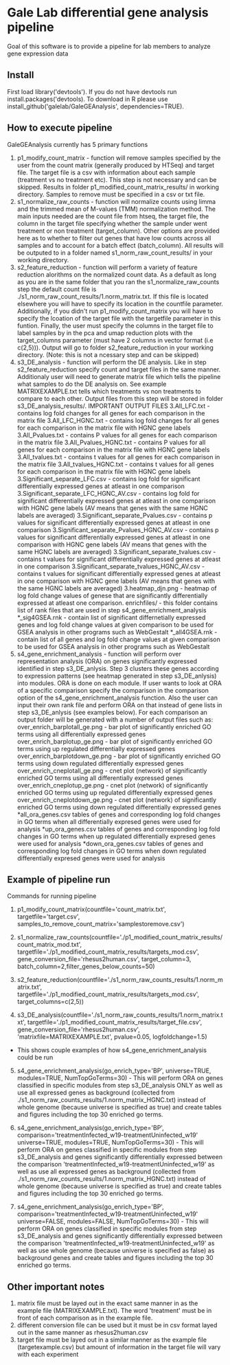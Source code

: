 
# Gale Lab differential gene analysis pipeline

Goal of this software is to provide a pipeline for lab members to analyze gene expression data


## Install 
First load library('devtools'). If you do not have devtools run install.packages('devtools). To download in R please use install_github('galelab/GaleGEAnalysis', dependencies=TRUE).  

## How to execute pipeline
GaleGEAnalysis currently has 5 primary functions
1. p1_modify_count_matrix - function will remove samples specified by the user from the count matrix (generally produced by HTSeq) and target file.  The target file is a csv with information about each sample (treatment vs no treatment etc).  This step is not necessary and can be skipped. Results in folder p1_modified_count_matrix_results/ in working directory. Samples to remove must be specified in a csv or txt file.
2. s1_normalize_raw_counts - function will normalize counts using limma and the trimmed mean of M-values (TMM)  normalization method.  The main inputs needed are the count file from htseq, the target file, the column in the target file specifying whether the sample under went treatment or non treatment (target_column).  Other options are provided here as to whether to filter out genes that have low counts across all samples and to account for a batch effect (batch_column).  All results will be outputed to in a folder named s1_norm_raw_count_results/ in your working directory.
3. s2_feature_reduction - function will perform a variety of feature reduction alorithms on the normalized count data. As a default as long as you are in the same folder that you ran the s1_normalize_raw_counts step the default count file is ./s1_norm_raw_count_results/1.norm_matrix.txt.  If this file is located elsewhere you will have to specify its location in the countfile parameter.  Additionally, if you didn't run p1_modify_count_matrix you will have to specify the lcoation of the target file with the targetfile parameter in this funtion.  Finally, the user must specify the columns in the target file to label samples by in the pca and umap reduction plots with the target_columns parameter (must have 2 columns in vector format (i.e c(2,5))). Output will go to folder s2_feature_reduction in your working directory. (Note: this is not a ncessary step and can be skipped)
4. s3_DE_analysis - function will perform the DE analysis.  Like in step s2_feature_reduction specify count and target files in the same manner.  Additionaly user will need to generate matrix file which tells the pipeline what samples to do the DE analysis on.  See example MATRIXEXAMPLE.txt tells which treatments vs non treatments to compare to each other. Output files from this step will be stored in folder s3_DE_analysis_results/. IMPORTANT OUTPUT FILES
    3.All_LFC.txt - contains log fold changes for all genes for each comparison in the matrix file 
    3.All_LFC_HGNC.txt - contains log fold changes for all genes for each comparison in the matrix file with HGNC gene labels 
    3.All_Pvalues.txt - contains P values for all genes for each comparison in the matrix file 
    3.All_Pvalues_HGNC.txt - contains P values for all genes for each comparison in the matrix file with HGNC gene labels 
    3.All_tvalues.txt - contains t values for all genes for each comparison in the matrix file 
    3.All_tvalues_HGNC.txt - contains t values for all genes for each comparison in the matrix file with HGNC gene labels 
    3.Significant_separate_LFC.csv - contains log fold for significant differentially expressed genes at atleast in one comparison 
    3.Significant_separate_LFC_HGNC_AV.csv - contains log fold for significant differentially expressed genes at atleast in one comparison with HGNC gene labels (AV means that genes with the same HGNC labels are averaged)
    3.Significant_separate_Pvalues.csv - contains p values for significant differentially expressed genes at atleast in one comparison 
    3.Significant_separate_Pvalues_HGNC_AV.csv - contains p values for significant differentially expressed genes at atleast in one comparison with HGNC gene labels (AV means that genes with the same HGNC labels are averaged)
    3.Significant_separate_tvalues.csv - contains t values for significant differentially expressed genes at atleast in one comparison 
    3.Significant_separate_tvalues_HGNC_AV.csv - contains t values for significant differentially expressed genes at atleast in one comparison with HGNC gene labels (AV means that genes with the same HGNC labels are averaged)
    3.heatmap_djn.png - heatmap of log fold change values of genese that are significantly differentially expressed at atleast one comparison.
    enrichfiles/ - this folder contains list of rank files that are used in step s4_gene_enrichment_analysis
        *_sig4GSEA.rnk - contain list of significant differnetially expressed genes and log fold change values at given comparison to be used for GSEA analysis in other programs such as WebGestalt
        *_all4GSEA.rnk - contain list of all genes and log fold change values at given comparison to be used for GSEA analysis in other programs such as WebGestalt     
5. s4_gene_enrichment_analysis - function will perform over representation analysis (ORA) on genes significantly expressed identified in step s3_DE_anlysis.  Step 3 clusters these genes according to expression patterns (see heatmap generated in step s3_DE_anlysis) into modules.  ORA is done on each module.  If user wants to look at ORA of a specific comparison specify the comparison in the comparison option of the s4_gene_enrichment_analysis function.  Also the user can input their own rank file and perform ORA on that instead of gene lists in step s3_DE_anlysis (see examples below). For each comparison an output folder will be generated with a number of output files such as:
    over_enrich_barplotall_ge.png - bar plot of significantly enriched GO terms using all differentially expressed genes
    over_enrich_barplotup_ge.png - bar plot of significantly enriched GO terms using up regulated differentially expressed genes
    over_enrich_barplotdown_ge.png - bar plot of significantly enriched GO terms using down regulated differentially expressed genes
    over_enrich_cneplotall_ge.png - cnet plot (network) of significantly enriched GO terms using all differentially expressed genes
    over_enrich_cneplotup_ge.png - cnet plot (network) of significantly enriched GO terms using up regulated differentially expressed genes
    over_enrich_cneplotdown_ge.png - cnet plot (network) of significantly enriched GO terms using down regulated differentially expressed genes
    *all_ora_genes.csv tables of genes and corresponding log fold changes in GO terms when all differentially expresed genes were used for analysis
    *up_ora_genes.csv tables of genes and corresponding log fold changes in GO terms when up regulated differentially expresed genes were used for analysis
    *down_ora_genes.csv tables of genes and corresponding log fold changes in GO terms when down regulated differentially expresed genes were used for analysis

## Example of pipeline run
Commands for running pipeline

1. p1_modify_count_matrix(countfile='count_matrix.txt', targetfile='target.csv', samples_to_remove_count_matrix='samplestoremove.csv')

2. s1_normalize_raw_counts(countfile='./p1_modified_count_matrix_results/count_matrix_mod.txt', targetfile='./p1_modified_count_matrix_results/targets_mod.csv', gene_conversion_file='rhesus2human.csv', target_column=3, batch_column=2,filter_genes_below_counts=50)

3. s2_feature_reduction(countfile='./s1_norm_raw_counts_results/1.norm_matrix.txt', targetfile='./p1_modified_count_matrix_results/targets_mod.csv', target_columns=c(2,5))

4. s3_DE_analysis(countfile='./s1_norm_raw_counts_results/1.norm_matrix.txt', targetfile='./p1_modified_count_matrix_results/target_file.csv', gene_conversion_file='rhesus2human.csv',  'matrixfile=MATRIXEXAMPLE.txt', pvalue=0.05, logfoldchange=1.5)

* This shows couple examples of how s4_gene_enrichment_analysis could be run
5. s4_gene_enrichment_analysis(go_enrich_type='BP', universe=TRUE, modules=TRUE, NumTopGoTerms=30) - This will perform ORA on genes classified in specific modules from step s3_DE_analysis ONLY as well as use all expressed genes as background (collected from ./s1_norm_raw_counts_results/1.norm_matrix_HGNC.txt) instead of whole genome (because universe is specified as true) and create tables and figures including the top 30 enriched go terms.

5. s4_gene_enrichment_analysis(go_enrich_type='BP', comparison='treatmentInfected_w19-treatmentUninfected_w19' universe=TRUE, modules=TRUE, NumTopGoTerms=30) - This will perform ORA on genes classified in specific modules from step s3_DE_analysis and genes significantly differentially expressed between the comparison 'treatmentInfected_w19-treatmentUninfected_w19' as well as use all expressed genes as background (collected from ./s1_norm_raw_counts_results/1.norm_matrix_HGNC.txt) instead of whole genome (because universe is specified as true) and create tables and figures including the top 30 enriched go terms.

5. s4_gene_enrichment_analysis(go_enrich_type='BP', comparison='treatmentInfected_w19-treatmentUninfected_w19' universe=FALSE, modules=FALSE, NumTopGoTerms=30) - This will perform ORA on genes classified in specific modules from step s3_DE_analysis and genes significantly differentially expressed between the comparison 'treatmentInfected_w19-treatmentUninfected_w19' as well as use whole genome (because universe is specified as false) as background genes and create tables and figures including the top 30 enriched go terms.

## Other important notes 
1. matrix file must be layed out in the exact same manner in as the example file (MATRIXEXAMPLE.txt).  The word 'treatment' must be in front of each comparison as in the example file.
2. different conversion file can be used but it must be in csv format layed out in the same manner as rhesus2human.csv
3. target file must be layed out in a similar manner as the example file (targetexample.csv) but amount of information in the target file will vary with each experiment